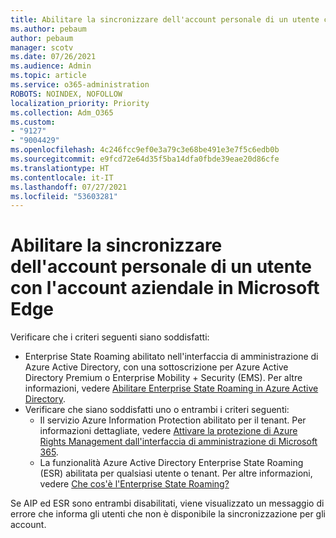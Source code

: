 ```yaml
---
title: Abilitare la sincronizzare dell'account personale di un utente con l'account aziendale in Microsoft Edge
ms.author: pebaum
author: pebaum
manager: scotv
ms.date: 07/26/2021
ms.audience: Admin
ms.topic: article
ms.service: o365-administration
ROBOTS: NOINDEX, NOFOLLOW
localization_priority: Priority
ms.collection: Adm_O365
ms.custom:
- "9127"
- "9004429"
ms.openlocfilehash: 4c246fcc9ef0e3a79c3e68be491e3e7f5c6edb0b
ms.sourcegitcommit: e9fcd72e64d35f5ba14dfa0fbde39eae20d86cfe
ms.translationtype: HT
ms.contentlocale: it-IT
ms.lasthandoff: 07/27/2021
ms.locfileid: "53603281"
---
```

# <a name="enable-a-user-to-sync-a-personal-account-with-the-work-account-in-microsoft-edge"></a>Abilitare la sincronizzare dell'account personale di un utente con l'account aziendale in Microsoft Edge

Verificare che i criteri seguenti siano soddisfatti:

- Enterprise State Roaming abilitato nell'interfaccia di amministrazione di Azure Active Directory, con una sottoscrizione per Azure Active Directory Premium o Enterprise Mobility + Security (EMS). Per altre informazioni, vedere [Abilitare Enterprise State Roaming in Azure Active Directory](/azure/active-directory/devices/enterprise-state-roaming-enable).
- Verificare che siano soddisfatti uno o entrambi i criteri seguenti:
    - Il servizio Azure Information Protection abilitato per il tenant. Per informazioni dettagliate, vedere [Attivare la protezione di Azure Rights Management dall'interfaccia di amministrazione di Microsoft 365](/azure/information-protection/activate-office365).
    - La funzionalità Azure Active Directory Enterprise State Roaming (ESR) abilitata per qualsiasi utente o tenant. Per altre informazioni, vedere [Che cos'è l'Enterprise State Roaming?](/azure/active-directory/devices/enterprise-state-roaming-overview)

Se AIP ed ESR sono entrambi disabilitati, viene visualizzato un messaggio di errore che informa gli utenti che non è disponibile la sincronizzazione per gli account.
